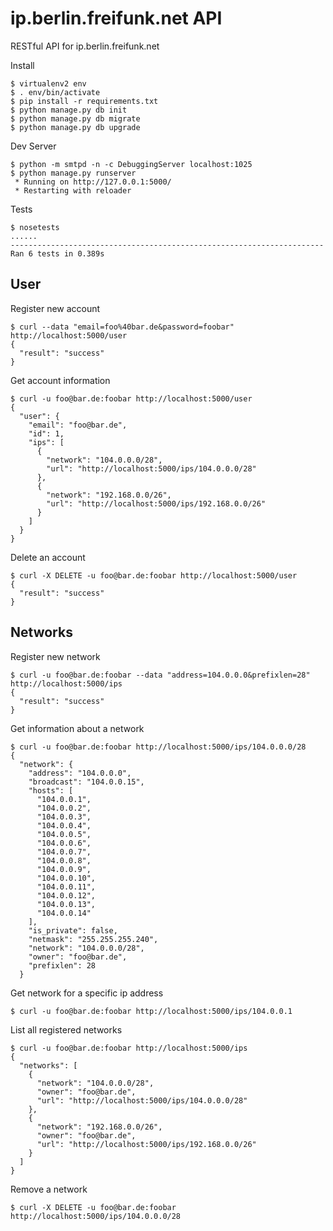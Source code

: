 ip.berlin.freifunk.net API
==========================

RESTful API for ip.berlin.freifunk.net

Install

    $ virtualenv2 env
    $ . env/bin/activate
    $ pip install -r requirements.txt
    $ python manage.py db init
    $ python manage.py db migrate
    $ python manage.py db upgrade


Dev Server

    $ python -m smtpd -n -c DebuggingServer localhost:1025
    $ python manage.py runserver
     * Running on http://127.0.0.1:5000/
     * Restarting with reloader


Tests

    $ nosetests
    ......
    ----------------------------------------------------------------------
    Ran 6 tests in 0.389s




User
----

Register new account

    $ curl --data "email=foo%40bar.de&password=foobar" http://localhost:5000/user
    {
      "result": "success"
    }


Get account information

    $ curl -u foo@bar.de:foobar http://localhost:5000/user
    {
      "user": {
        "email": "foo@bar.de",
        "id": 1,
        "ips": [
          {
            "network": "104.0.0.0/28",
            "url": "http://localhost:5000/ips/104.0.0.0/28"
          },
          {
            "network": "192.168.0.0/26",
            "url": "http://localhost:5000/ips/192.168.0.0/26"
          }
        ]
      }
    }


Delete an account

    $ curl -X DELETE -u foo@bar.de:foobar http://localhost:5000/user
    {
      "result": "success"
    }


Networks
--------

Register new network

    $ curl -u foo@bar.de:foobar --data "address=104.0.0.0&prefixlen=28" http://localhost:5000/ips
    {
      "result": "success"
    }


Get information about a network

    $ curl -u foo@bar.de:foobar http://localhost:5000/ips/104.0.0.0/28
    {
      "network": {
        "address": "104.0.0.0",
        "broadcast": "104.0.0.15",
        "hosts": [
          "104.0.0.1",
          "104.0.0.2",
          "104.0.0.3",
          "104.0.0.4",
          "104.0.0.5",
          "104.0.0.6",
          "104.0.0.7",
          "104.0.0.8",
          "104.0.0.9",
          "104.0.0.10",
          "104.0.0.11",
          "104.0.0.12",
          "104.0.0.13",
          "104.0.0.14"
        ],
        "is_private": false,
        "netmask": "255.255.255.240",
        "network": "104.0.0.0/28",
        "owner": "foo@bar.de",
        "prefixlen": 28
      }


Get network for a specific ip address

    $ curl -u foo@bar.de:foobar http://localhost:5000/ips/104.0.0.1


List all registered networks

    $ curl -u foo@bar.de:foobar http://localhost:5000/ips
    {
      "networks": [
        {
          "network": "104.0.0.0/28",
          "owner": "foo@bar.de",
          "url": "http://localhost:5000/ips/104.0.0.0/28"
        },
        {
          "network": "192.168.0.0/26",
          "owner": "foo@bar.de",
          "url": "http://localhost:5000/ips/192.168.0.0/26"
        }
      ]
    }


Remove a network

    $ curl -X DELETE -u foo@bar.de:foobar http://localhost:5000/ips/104.0.0.0/28
